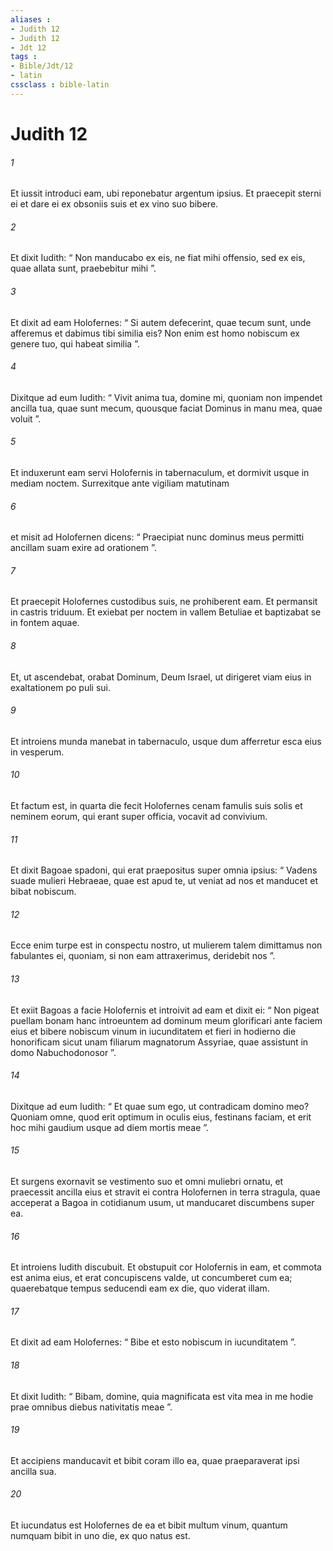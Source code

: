 ```yaml
---
aliases : 
- Judith 12
- Judith 12
- Jdt 12
tags : 
- Bible/Jdt/12
- latin
cssclass : bible-latin
---
```


# Judith 12

###### 1
Et iussit introduci eam, ubi reponebatur argentum ipsius. Et praecepit sterni ei et dare ei ex obsoniis suis et ex vino suo bibere. 
###### 2
Et dixit Iudith: “ Non manducabo ex eis, ne fiat mihi offensio, sed ex eis, quae allata sunt, praebebitur mihi ”.
###### 3
Et dixit ad eam Holofernes: “ Si autem defecerint, quae tecum sunt, unde afferemus et dabimus tibi similia eis? Non enim est homo nobiscum ex genere tuo, qui habeat similia ”. 
###### 4
Dixitque ad eum Iudith: “ Vivit anima tua, domine mi, quoniam non impendet ancilla tua, quae sunt mecum, quousque faciat Dominus in manu mea, quae voluit ”. 
###### 5
Et induxerunt eam servi Holofernis in tabernaculum, et dormivit usque in mediam noctem. Surrexitque ante vigiliam matutinam 
###### 6
et misit ad Holofernen dicens: “ Praecipiat nunc dominus meus permitti ancillam suam exire ad orationem ”. 
###### 7
Et praecepit Holofernes custodibus suis, ne prohiberent eam. Et permansit in castris triduum. Et exiebat per noctem in vallem Betuliae et baptizabat se in fontem aquae. 
###### 8
Et, ut ascendebat, orabat Dominum, Deum Israel, ut dirigeret viam eius in exaltationem po puli sui. 
###### 9
Et introiens munda manebat in tabernaculo, usque dum afferretur esca eius in vesperum.
###### 10
Et factum est, in quarta die fecit Holofernes cenam famulis suis solis et neminem eorum, qui erant super officia, vocavit ad convivium. 
###### 11
Et dixit Bagoae spadoni, qui erat praepositus super omnia ipsius: “ Vadens suade mulieri Hebraeae, quae est apud te, ut veniat ad nos et manducet et bibat nobiscum. 
###### 12
Ecce enim turpe est in conspectu nostro, ut mulierem talem dimittamus non fabulantes ei, quoniam, si non eam attraxerimus, deridebit nos ”. 
###### 13
Et exiit Bagoas a facie Holofernis et introivit ad eam et dixit ei: “ Non pigeat puellam bonam hanc introeuntem ad dominum meum glorificari ante faciem eius et bibere nobiscum vinum in iucunditatem et fieri in hodierno die honorificam sicut unam filiarum magnatorum Assyriae, quae assistunt in domo Nabuchodonosor ”. 
###### 14
Dixitque ad eum Iudith: “ Et quae sum ego, ut contradicam domino meo? Quoniam omne, quod erit optimum in oculis eius, festinans faciam, et erit hoc mihi gaudium usque ad diem mortis meae ”.
###### 15
Et surgens exornavit se vestimento suo et omni muliebri ornatu, et praecessit ancilla eius et stravit ei contra Holofernen in terra stragula, quae acceperat a Bagoa in cotidianum usum, ut manducaret discumbens super ea. 
###### 16
Et introiens Iudith discubuit. Et obstupuit cor Holofernis in eam, et commota est anima eius, et erat concupiscens valde, ut concumberet cum ea; quaerebatque tempus seducendi eam ex die, quo viderat illam. 
###### 17
Et dixit ad eam Holofernes: “ Bibe et esto nobiscum in iucunditatem ”. 
###### 18
Et dixit Iudith: “ Bibam, domine, quia magnificata est vita mea in me hodie prae omnibus diebus nativitatis meae ”. 
###### 19
Et accipiens manducavit et bibit coram illo ea, quae praeparaverat ipsi ancilla sua. 
###### 20
Et iucundatus est Holofernes de ea et bibit multum vinum, quantum numquam bibit in uno die, ex quo natus est.
